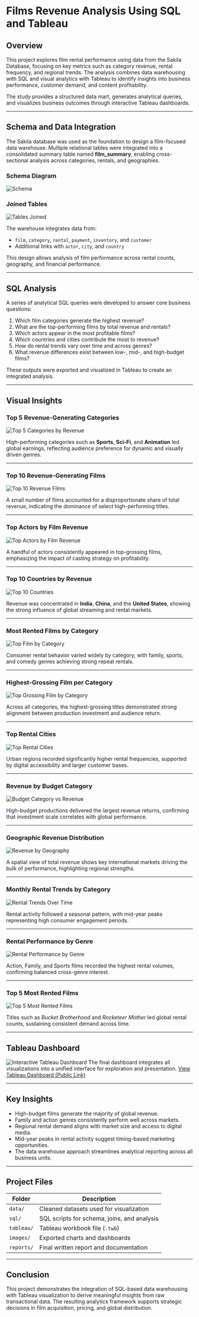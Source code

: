 # Films Revenue Analysis Using SQL and Tableau

## Overview

This project explores film rental performance using data from the Sakila Database, focusing on key metrics such as category revenue, rental frequency, and regional trends. The analysis combines data warehousing with SQL and visual analytics with Tableau to identify insights into business performance, customer demand, and content profitability.

The study provides a structured data mart, generates analytical queries, and visualizes business outcomes through interactive Tableau dashboards.

---

## Schema and Data Integration

The Sakila database was used as the foundation to design a film-focused data warehouse. Multiple relational tables were integrated into a consolidated summary table named **film_summary**, enabling cross-sectional analysis across categories, rentals, and geographies.

### Schema Diagram

![Schema](images/schema.png)

### Joined Tables

![Tables Joined](images/tablesJoined.png)

The warehouse integrates data from:

* `film`, `category`, `rental`, `payment`, `inventory`, and `customer`
* Additional links with `actor`, `city`, and `country`

This design allows analysis of film performance across rental counts, geography, and financial performance.

---

## SQL Analysis

A series of analytical SQL queries were developed to answer core business questions:

1. Which film categories generate the highest revenue?
2. What are the top-performing films by total revenue and rentals?
3. Which actors appear in the most profitable films?
4. Which countries and cities contribute the most to revenue?
5. How do rental trends vary over time and across genres?
6. What revenue differences exist between low-, mid-, and high-budget films?

These outputs were exported and visualized in Tableau to create an integrated analysis.

---

## Visual Insights

### Top 5 Revenue-Generating Categories

![Top 5 Categories by Revenue](images/RevenueTop5Cat.png)

High-performing categories such as **Sports**, **Sci-Fi**, and **Animation** led global earnings, reflecting audience preference for dynamic and visually driven genres.

---

### Top 10 Revenue-Generating Films

![Top 10 Revenue Films](images/Top10FilmsRev.png)

A small number of films accounted for a disproportionate share of total revenue, indicating the dominance of select high-performing titles.

---

### Top Actors by Film Revenue

![Top Actors by Film Revenue](images/TopFilmsActors.png)

A handful of actors consistently appeared in top-grossing films, emphasizing the impact of casting strategy on profitability.

---

### Top 10 Countries by Revenue

![Top 10 Countries](images/Top10Countries.png)

Revenue was concentrated in **India**, **China**, and the **United States**, showing the strong influence of global streaming and rental markets.

---

### Most Rented Films by Category

![Top Film by Category](images/TopFilmInCat.png)

Consumer rental behavior varied widely by category, with family, sports, and comedy genres achieving strong repeat rentals.

---

### Highest-Grossing Film per Category

![Top Grossing Film by Category](images/TopGrossFilmInCat.png)

Across all categories, the highest-grossing titles demonstrated strong alignment between production investment and audience return.

---

### Top Rental Cities

![Top Rental Cities](images/TopRentCities.png)

Urban regions recorded significantly higher rental frequencies, supported by digital accessibility and larger customer bases.

---

### Revenue by Budget Category

![Budget Category vs Revenue](images/BudgetCatAndRevenue.png)

High-budget productions delivered the largest revenue returns, confirming that investment scale correlates with global performance.

---

### Geographic Revenue Distribution

![Revenue by Geography](images/RevenueGeo.png)

A spatial view of total revenue shows key international markets driving the bulk of performance, highlighting regional strengths.

---

### Monthly Rental Trends by Category

![Rental Trends Over Time](images/RentTrendOverTime.png)

Rental activity followed a seasonal pattern, with mid-year peaks representing high consumer engagement periods.

---

### Rental Performance by Genre

![Rental Performance by Genre](images/RentalGenreTrend.png)

Action, Family, and Sports films recorded the highest rental volumes, confirming balanced cross-genre interest.

---

### Top 5 Most Rented Films

![Top 5 Most Rented Films](images/Top5FilmGraph.png)

Titles such as *Bucket Brotherhood* and *Rocketeer Mother* led global rental counts, sustaining consistent demand across time.

---

## Tableau Dashboard

![Interactive Tableau Dashboard](images/InteractiveTabDashboard.png)
The final dashboard integrates all visualizations into a unified interface for exploration and presentation.
[View Tableau Dashboard (Public Link)](#)

---

## Key Insights

* High-budget films generate the majority of global revenue.
* Family and action genres consistently perform well across markets.
* Regional rental demand aligns with market size and access to digital media.
* Mid-year peaks in rental activity suggest timing-based marketing opportunities.
* The data warehouse approach streamlines analytical reporting across all business units.

---

## Project Files

| Folder     | Description                                 |
| ---------- | ------------------------------------------- |
| `data/`    | Cleaned datasets used for visualization     |
| `sql/`     | SQL scripts for schema, joins, and analysis |
| `tableau/` | Tableau workbook file (`.twb`)              |
| `images/`  | Exported charts and dashboards              |
| `reports/` | Final written report and documentation      |

---

## Conclusion

This project demonstrates the integration of SQL-based data warehousing with Tableau visualization to derive meaningful insights from raw transactional data. The resulting analytics framework supports strategic decisions in film acquisition, pricing, and global distribution.

